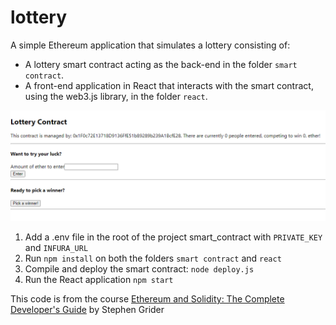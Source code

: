 # lottery
A simple Ethereum application that simulates a lottery consisting of:
- A lottery smart contract acting as the back-end in the folder `smart contract`.
- A front-end application in React that interacts with the smart contract, using the web3.js library, in the folder `react`.

![alt text](https://github.com/RosarioB/lottery/blob/main/github_images/lottery.png?raw=true)

1. Add a .env file in the root of the project smart_contract with `PRIVATE_KEY` and `INFURA_URL`
2. Run `npm install` on both the folders `smart contract` and `react`
3. Compile and deploy the smart contract: `node deploy.js`
4. Run the React application `npm start`

This code is from the course [Ethereum and Solidity: The Complete Developer's Guide](https://www.udemy.com/course/ethereum-and-solidity-the-complete-developers-guide/?couponCode=24T6MT62024) by Stephen Grider

